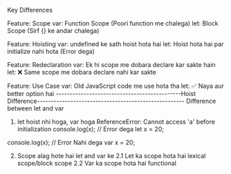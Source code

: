 Key Differences

Feature: Scope
var: Function Scope (Poori function me chalega)
let: Block Scope (Sirf {} ke andar chalega)

Feature: Hoisting
var: undefined ke sath hoist hota hai
let: Hoist hota hai par initialize nahi hota (Error dega)

Feature: Redeclaration
var: Ek hi scope me dobara declare kar sakte hain
let: ❌ Same scope me dobara declare nahi kar sakte

Feature: Use Case
var: Old JavaScript code me use hota tha
let: ✅ Naya aur better option hai
---------------------------------------------Hoist Difference-----------------------------------------------------
Difference between let and var

1. let hoist nhi hoga, var hoga
   ReferenceError: Cannot access 'a' before initialization
   console.log(x); // Error dega
   let x = 20;

console.log(x); // Error Nahi dega
var x = 20;

2. Scope alag hote hai let and var ke
   2.1 Let ka scope hota hai lexical scope/block scope
   2.2 Var ka scope hota hai functional
